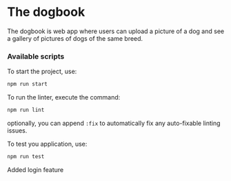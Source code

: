 # The dogbook

The dogbook is web app where users can upload a picture of a dog and see a
gallery of pictures of dogs of the same breed.

### Available scripts

To start the project, use:

```bash
npm run start
```

To run the linter, execute the command:

```bash
npm run lint
```

optionally, you can append `:fix` to automatically fix any auto-fixable linting
issues.

To test you application, use:

```bash
npm run test
```

Added login feature
